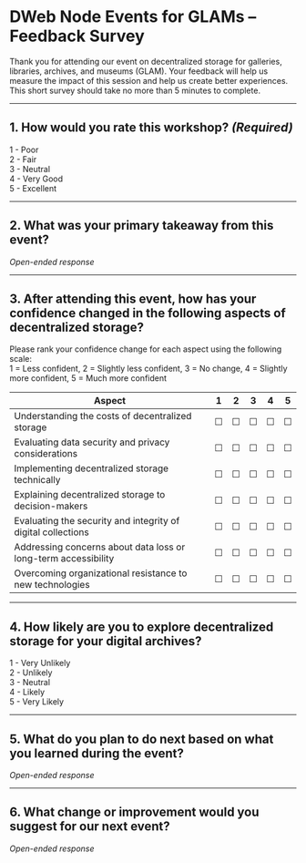 # DWeb Node Events for GLAMs – Feedback Survey

Thank you for attending our event on decentralized storage for galleries, libraries, archives, and museums (GLAM). Your feedback will help us measure the impact of this session and help us create better experiences. This short survey should take no more than 5 minutes to complete.

---

## 1. How would you rate this workshop? *(Required)*

1 - Poor  
2 - Fair  
3 - Neutral  
4 - Very Good  
5 - Excellent

---

## 2. What was your primary takeaway from this event?

*Open-ended response*

---

## 3. After attending this event, how has your confidence changed in the following aspects of decentralized storage?

Please rank your confidence change for each aspect using the following scale:  
1 = Less confident, 2 = Slightly less confident, 3 = No change, 4 = Slightly more confident, 5 = Much more confident

| Aspect                                                                 | 1 | 2 | 3 | 4 | 5 |
|------------------------------------------------------------------------|---|---|---|---|---|
| Understanding the costs of decentralized storage                       | ☐ | ☐ | ☐ | ☐ | ☐ |
| Evaluating data security and privacy considerations                    | ☐ | ☐ | ☐ | ☐ | ☐ |
| Implementing decentralized storage technically                         | ☐ | ☐ | ☐ | ☐ | ☐ |
| Explaining decentralized storage to decision-makers                    | ☐ | ☐ | ☐ | ☐ | ☐ |
| Evaluating the security and integrity of digital collections           | ☐ | ☐ | ☐ | ☐ | ☐ |
| Addressing concerns about data loss or long-term accessibility         | ☐ | ☐ | ☐ | ☐ | ☐ |
| Overcoming organizational resistance to new technologies               | ☐ | ☐ | ☐ | ☐ | ☐ |

---

## 4. How likely are you to explore decentralized storage for your digital archives?

1 - Very Unlikely  
2 - Unlikely  
3 - Neutral  
4 - Likely  
5 - Very Likely

---

## 5. What do you plan to do next based on what you learned during the event?

*Open-ended response*

---

## 6. What change or improvement would you suggest for our next event?

*Open-ended response*
